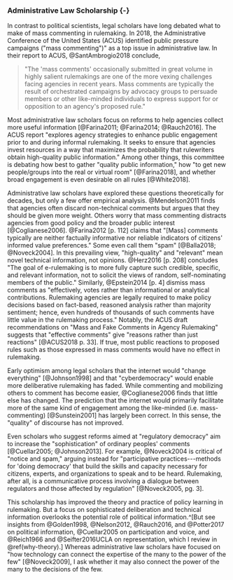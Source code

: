 ### Administrative Law Scholarship {-} 

In contrast to political scientists, legal scholars have long debated
what to make of mass commenting in rulemaking. In 2018, the Administrative Conference of the United States (ACUS)
    identified public pressure campaigns ("mass commenting")" as a top issue in administrative law. In
    their report to ACUS, @SantAmbrogio2018 conclude, 
    
> "The 'mass
    comments' occasionally submitted in great volume in highly salient
    rulemakings are one of the more vexing challenges facing agencies in
    recent years. Mass comments are typically the result of orchestrated
    campaigns by advocacy groups to persuade members or other
    like-minded individuals to express support for or opposition to an
    agency's proposed rule." 

Most administrative law scholars focus on reforms to
help agencies collect more useful information
[@Farina2011; @Farina2014; @Rauch2016]. The ACUS report "explores agency strategies to enhance public engagement prior to and during informal rulemaking. It seeks to ensure that agencies invest
 resources in a way that maximizes the probability that rulewriters
 obtain high-quality public information."
Among other things, this committee is debating how best to gather
"quality public information," how "to get new people/groups into the
real or virtual room" [@Farina2018], and whether broad engagement is
even desirable on all rules [@White2018].

Administrative law scholars have explored these questions theoretically
for decades, but only a few offer empirical analysis. @Mendelson2011
finds that agencies often discard non-technical comments but argues that
they should be given more weight. Others worry that mass commenting
distracts agencies from good policy and the broader public interest
[@Coglianese2006]. @Farina2012 [p. 112] claims that "[Mass] comments
typically are neither factually informative nor reliable indicators of
citizens' informed value preferences." Some even call them "spam"
[@Balla2018; @Noveck2004]. In this prevailing view, "high-quality" and
"relevant" mean novel technical information, not opinions. @Herz2016 [p.
208] concludes "The goal of e-rulemaking is to more fully capture such
credible, specific, and relevant information, not to solicit the views
of random, self-nominating members of the public." Similarly,
@Epstein2014 [p. 4] dismiss mass comments as "effectively, votes rather
than informational or analytical contributions. Rulemaking agencies are
legally required to make policy decisions based on fact-based, reasoned
analysis rather than majority sentiment; hence, even hundreds of
thousands of such comments have little value in the rulemaking process."
Notably, the ACUS draft recommendations on "Mass and Fake Comments in
Agency Rulemaking" suggests that "effective comments" give "reasons
rather than just reactions" [@ACUS2018 p. 33]. If true, most public
reactions to proposed rules such as those expressed in mass comments
would have no effect in rulemaking.

Early optimism among legal scholars that the internet would "change
everything" [@Johnson1998] and that "cyberdemocracy" would enable more
deliberative rulemaking has faded. While commenting and mobilizing
others to comment has become easier, @Coglianese2006 finds that little
else has changed. The prediction that the internet would primarily
facilitate more of the same kind of engagement among the like-minded
(i.e. mass-commenting) [@Sunstein2001] has largely been correct. In this
sense, the "quality" of discourse has not improved.

Even scholars who suggest reforms aimed at "regulatory democracy" aim to
increase the "sophistication" of ordinary peoples' comments
[@Cuellar2005; @Johnson2013]. For example, @Noveck2004 is critical of "notice and spam," arguing instead for
"participative practices---methods for 'doing democracy' that build the
skills and capacity necessary for citizens, experts, and organizations
to speak and to be heard. Rulemaking, after all, is a communicative
process involving a dialogue between regulators and those affected by
regulation" [@Noveck2005, pg. 3].

This scholarship has improved the theory and practice of policy learning
in rulemaking. But a focus on sophisticated deliberation and technical
information overlooks the potential role of political information.^[But see insights from @Golden1998, @Nelson2012, @Rauch2016, and
    @Potter2017 on political information, @Cuellar2005 on participation
    and voice, and @Reich1966 and @Seifter2016UCLA on representation,
    which I review in \@ref(why-theory).]
Whereas administrative law scholars have focused on "how technology can
connect the expertise of the many to the power of the few"
[@Noveck2009], I ask whether it may also connect the power of the many
to the decisions of the few.
